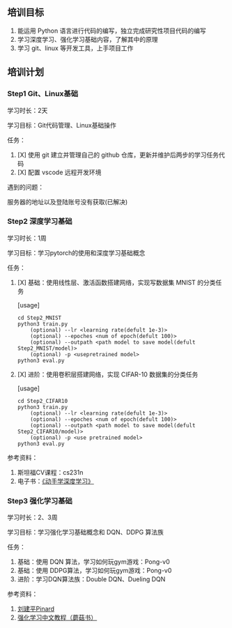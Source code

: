 ## 培训目标

1. 能运用 Python 语言进行代码的编写，独立完成研究性项目代码的编写
2. 学习深度学习、强化学习基础内容，了解其中的原理
3. 学习 git、linux 等开发工具，上手项目工作

## 培训计划

### Step1 Git、Linux基础

学习时长：2天

学习目标：Git代码管理、Linux基础操作

任务：

1. [X] 使用 git 建立并管理自己的 github 仓库，更新并维护后两步的学习任务代码
2. [X] 配置 vscode 远程开发环境

遇到的问题：

  服务器的地址以及登陆账号没有获取(已解决)

### Step2 深度学习基础

学习时长：1周

学习目标：学习pytorch的使用和深度学习基础概念

任务：

1. [X] 基础：使用线性层、激活函数搭建网络，实现写数据集 MNIST 的分类任务

    [usage]

    ```
    cd Step2_MNIST
    python3 train.py
    	(optional) --lr <learning rate(defult 1e-3)>
    	(optional) --epoches <num of epoch(defult 100)>
    	(optional) --outpath <path model to save model(defult  Step2_MNIST/model)>
    	(optional) -p <usepretrained model>
    python3 eval.py
    ```
2. [X] 进阶：使用卷积层搭建网络，实现 CIFAR-10 数据集的分类任务

    [usage]

    ```
    cd Step2_CIFAR10
    python3 train.py
    	(optional) --lr <learning rate(defult 1e-3)>
    	(optional) --epoches <num of epoch(defult 100)>
    	(optional) --outpath <path model to save model(defult  Step2_CIFAR10/model)>
    	(optional) -p <use pretrained model>
    python3 eval.py
    ```


参考资料：

1. 斯坦福CV课程：cs231n
2. 电子书：[《动手学深度学习》 ](https://zh-v2.d2l.ai/)

### Step3 强化学习基础

学习时长：2、3周

学习目标：学习强化学习基础概念和 DQN、DDPG 算法族

任务：

1. 基础：使用 DQN 算法，学习如何玩gym游戏：Pong-v0
2. 基础：使用 DDPG算法，学习如何玩gym游戏：Pong-v0
3. 进阶：学习DQN算法族：Double DQN、Dueling DQN

参考资料：

1. [刘建平Pinard](https://www.cnblogs.com/pinard/default.html?page=2)
2. [强化学习中文教程（蘑菇书）](https://github.com/datawhalechina/easy-rl)
